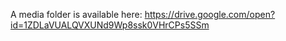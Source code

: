 A media folder is available here: https://drive.google.com/open?id=1ZDLaVUALQVXUNd9Wp8ssk0VHrCPs5SSm
